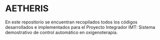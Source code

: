 # AETHERIS
En este repositorio se encuentran recopilados todos los códigos desarrollados e implementados para el Proyecto Integrador IMT: Sistema demostrativo de control automático en oxigenoterapia.
